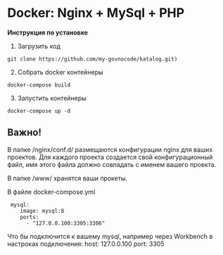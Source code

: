 # Docker: Nginx + MySql + PHP

**Инструкция по установке**

1) Загрузить код
```
git clone https://github.com/my-govnocode/katalog.git)
```
2) Собрать docker контейнеры
```
docker-compose build
```
3) Запустить контейнеры
```
docker-compose up -d
```

## Важно!
В папке /nginx/conf.d/ размещаются конфигурации nginx для ваших проектов. Для каждого проекта создается свой конфигурационный файл, имя этого файла должно совпадать с именем вашего проекта.

В папке /www/ хранятся ваши прокеты.

В файле docker-compose.yml
```
 mysql:
    image: mysql:8
    ports:
      - "127.0.0.100:3305:3306"
```
Что бы подключится к вашему mysql, например через Workbench в настроках подключения:
    host: 127.0.0.100
    port: 3305
